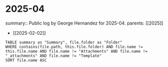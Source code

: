 #  2025-04

summary:: Public log by George Hernandez for 2025-04.
parents: [[2025]]

- [[2025-02-02]]

```dataview
TABLE summary as "Summary", file.folder as "Folder"
WHERE contains(file.path, this.file.folder) AND file.name != this.file.name AND file.name != "Attachments" AND file.name != "_attachments" AND file.name != "Template"
SORT file.name ASC
```
